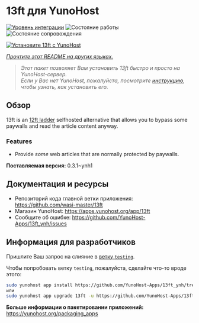 <!--
Важно: этот README был автоматически сгенерирован <https://github.com/YunoHost/apps/tree/master/tools/readme_generator>
Он НЕ ДОЛЖЕН редактироваться вручную.
-->

# 13ft для YunoHost

[![Уровень интеграции](https://dash.yunohost.org/integration/13ft.svg)](https://ci-apps.yunohost.org/ci/apps/13ft/) ![Состояние работы](https://ci-apps.yunohost.org/ci/badges/13ft.status.svg) ![Состояние сопровождения](https://ci-apps.yunohost.org/ci/badges/13ft.maintain.svg)

[![Установите 13ft с YunoHost](https://install-app.yunohost.org/install-with-yunohost.svg)](https://install-app.yunohost.org/?app=13ft)

*[Прочтите этот README на других языках.](./ALL_README.md)*

> *Этот пакет позволяет Вам установить 13ft быстро и просто на YunoHost-сервер.*  
> *Если у Вас нет YunoHost, пожалуйста, посмотрите [инструкцию](https://yunohost.org/install), чтобы узнать, как установить его.*

## Обзор

13ft is an [12ft ladder](https://12ft.io) selfhosted alternative that allows you to bypass some paywalls and read the article content anyway.

### Features
- Provide *some* web articles that are normally protected by paywalls.


**Поставляемая версия:** 0.3.1~ynh1
## Документация и ресурсы

- Репозиторий кода главной ветки приложения: <https://github.com/wasi-master/13ft>
- Магазин YunoHost: <https://apps.yunohost.org/app/13ft>
- Сообщите об ошибке: <https://github.com/YunoHost-Apps/13ft_ynh/issues>

## Информация для разработчиков

Пришлите Ваш запрос на слияние в [ветку `testing`](https://github.com/YunoHost-Apps/13ft_ynh/tree/testing).

Чтобы попробовать ветку `testing`, пожалуйста, сделайте что-то вроде этого:

```bash
sudo yunohost app install https://github.com/YunoHost-Apps/13ft_ynh/tree/testing --debug
или
sudo yunohost app upgrade 13ft -u https://github.com/YunoHost-Apps/13ft_ynh/tree/testing --debug
```

**Больше информации о пакетировании приложений:** <https://yunohost.org/packaging_apps>
